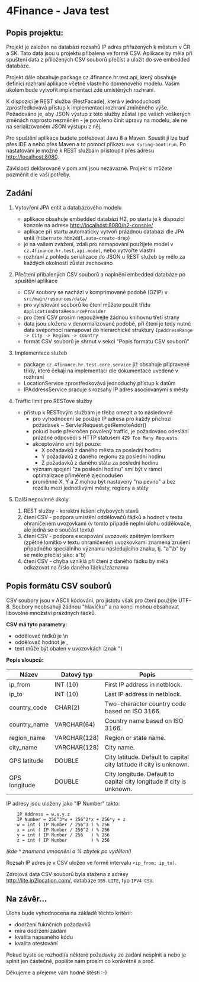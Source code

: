 # 4Finance - Java test

## Popis projektu:

Projekt je založen na databázi rozsahů IP adres přiřazených k městum v ČR a SK. Tato data jsou u projektu přibalena ve formě CSV. Aplikace by měla při spuštení data z přiložených CSV souborů přečíst a uložit do své embedded databáze.

Projekt dále obsahuje package cz.4finance.hr.test.api, který obsahuje definici rozhraní aplikace včetně vlastního doménového modelu. Vaším úkolem bude vytvořit implementaci zde umístěných rozhraní.

K dispozici je REST služba (RestFacade), která v jednoduchosti zprostředkovává přístup k implementaci rozhraní zmíněného výše. Požadováno je, aby JSON výstup z této služby zůstal i po vašich veškerých změnách naprosto nezměněn - je povoleno činit úpravy na modelu, ale ne na serializovaném JSON výstupu z něj.

Pro spuštění aplikace budete potřebovat Javu 8 a Maven. Spustit jí lze buď přes IDE a nebo přes Maven a to pomocí příkazu `mvn spring-boot:run`. Po nastatování je možné k REST službám přistoupit přes adresu <http://localhost:8080>.

Závislosti deklarované v pom.xml jsou nezávazné. Projekt si můžete pozměnit dle vaší potřeby.


## Zadání

1. Vytovření JPA entit a databázového modelu
    - aplikace obsahuje embedded databázi H2, po startu je k dispozici konzole na adrese <http://localhost:8080/h2-console/>
    - aplikace při startu automaticky vytvoří prázdnou databázi dle JPA entit (`hibernate.hbm2ddl.auto=create-drop`)
    - je na vašem zvážení, zdali pro namapování použijete model v `cz.4finance.hr.test.api.model`, nebo vytvořte vlastní
    - rozhraní z pohledu serializace do JSON u REST služeb by mělo za každých okolností zůstat zachováno

2. Přečtení přibalených CSV souborů a naplnění embedded databáze po spuštění aplikace
    - CSV soubory se nachází v komprimované podobě (GZIP) v `src/main/resources/data/`
    - pro vylistování souborů ke čtení můžete použít třídu `ApplicationDataResourceProvider`
    - pro čtení CSV prosím nepoužívejte žádnou knihovnu třetí strany
    - data jsou uložena v denormalizované podobě, při čtení je tedy nutné data svépomocí namapovat do hierarchické struktury `IpAddressRange -> City -> Region -> Country`
    - formát CSV souborů je shrnut v sekci "Popis formátu CSV souborů"

3. Implementace služeb
    - package `cz.4finance.hr.test.core.service` již obsahuje připravené třídy, které čekají na implementaci dle dokumentace uvedené v rozhraní
    - LocationService zprostředkovává jednoduchý přístup k datům
    - IPAddressService pracuje s rozsahy IP adres asociovanými s městy

4. Traffic limit pro RESTove služby
    - přístup k RESTovým službám je třeba omezit a to následovně
        + pro vyhodnocení se použije IP adresa pro každý příchozí požadavek ~ ServletRequest.getRemoteAddr()
        + pokud bude překročen povolený traffic, je požadováno odeslání prázdné odpovědi s HTTP statusem `429 Too Many Requests`
        + akceptováno smí být pouze:
            * X požadavků z daného města za poslední hodinu
            * Y požadavků z daného regionu za poslední hodinu
            * Z požadavků z daného státu za poslední hodinu
        + význam spojení "za poslední hodinu" smí být v rámci optimalizace přiměřeně zjednodušen
        + proměnné X, Y a Z mohou být nastaveny "na pevno" a bez rozdílu mezi jednotlivými městy, regiony a státy

5. Další nepovinné úkoly
    1. REST služby - korektní řešení chybových stavů
    2. čtení CSV - podpora umístění oddělovačů řádků a hodnot v textu ohraničeném uvozovkami (v tomto případě neplní úlohu oddělovače, ale jedná se o součást textu)
    3. čtení CSV - podpora escapování uvozovek zpětným lomítkem (zpětné lomítko v textu ohraničeném uvozkovkami znamená zrušení případného speciálního významu následujícího znaku, tj. "a\"\b" by se mělo přečíst jako: a"b)
    4. čtení CSV - chyba vzniklá při čtení z daného řádku by měla odkazovat na číslo daného řádku/záznamu


## Popis formátu CSV souborů

CSV soubory jsou v ASCII kódování, pro jistotu však pro čtení použijte UTF-8. Soubory neobsahují žádnou "hlavičku" a na konci mohou obsahovat libovolné množství prázdných řádků.

**CSV má tyto parametry:**
* oddělovač řádků je \n
* oddělovač hodnot je ,
* text může být obalen v uvozovkách (znak ")

**Popis sloupců:**

| Název         | Datový typ    | Popis
| ------------- | ------------- | -----
| ip_from       | INT (10)      | First IP address in netblock.
| ip_to	        | INT (10)      | Last IP address in netblock.
| country_code  | CHAR(2)       | Two-character country code based on ISO 3166.
| country_name  | VARCHAR(64)   | Country name based on ISO 3166.
| region_name	| VARCHAR(128)  | Region or state name.
| city_name	    | VARCHAR(128)  | City name.
| GPS latitude  | DOUBLE	    | City latitude. Default to capital city latitude if city is unknown.
| GPS longitude | DOUBLE	    | City longitude. Default to capital city longitude if city is unknown.

IP adresy jsou uloženy jako "IP Number" takto:
```
    IP Address = w.x.y.z
    IP Number = 256^3*w + 256^2*x + 256*y + z
    w = int ( IP Number / 256^3 ) % 256
    x = int ( IP Number / 256^2 ) % 256
    y = int ( IP Number / 256   ) % 256
    z = int ( IP Number         ) % 256
```
*(kde ^ znamená umocnění a % zbytek po vydělení)*

Rozsah IP adres je v CSV uložen ve formě intervalu `<ip_from; ip_to)`.

Zdrojová data CSV souborů byla stažena z adresy <http://lite.ip2location.com/>, databáze `DB5.LITE`, typ `IPV4 CSV`.


## Na závěr...

Úloha bude vyhodnocena na základě těchto kritérií:
* dodržení fuknčních požadavků
* míra dodržení zadání
* kvalita napsaného kódu
* kvalita otestování

Pokud byste se rozhodl/a některé požadavky ze zadání nesplnit a nebo je splnit jen částečně, popište nám prosím co konkrétně a proč.

Děkujeme a přejeme vám hodně štěstí :-)
